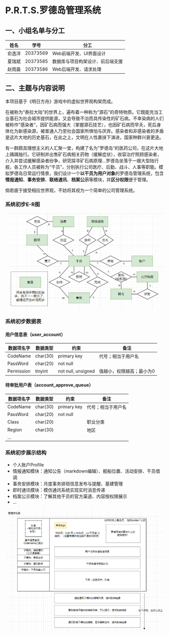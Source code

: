 # P.R.T.S.罗德岛管理系统

## 一、小组名单与分工

| 姓名   | 学号     | 分工                             |
| ------ | -------- | -------------------------------- |
| 俞逸洋 | 20373569 | Web前端开发、UI界面设计          |
| 夏瑞斌 | 20373585 | 数据库与项目构架设计、前后端支援 |
| 赵雨晨 | 20373586 | Web后端开发、请求处理            |

## 二、主题与内容说明

本项目基于《明日方舟》游戏中的虚拟世界观构架而成。

在被称为“泰拉大陆”的世界上，遍布着一种称为“源石”的奇特物质。它既能充当工业基石为社会城市提供能源，又会导致不治而具传染性的矿石病。不幸染病的人们被称作”感染者“，因矿石病而强大（掌握源石技艺），也因矿石病而早夭，死后身体化为新感染源，被普通人乃至社会国家所惧怕与厌弃。感染者和非感染者的矛盾是这片大地的历史基石，在此之上，文明在人性裹挟下演进，国家种群兴衰更迭。

有一群颇具理想主义的人汇聚一堂，构建了名为”罗德岛“的医药公司，在这片大地上踽踽独行。它研制并出售矿石病相关药物（缓解症状），收容治疗照顾感染者，介入并尝试缓解感染者纷争，研究探寻矿石病原理...罗德岛坐落于一艘大型陆行舰，各工作人员被称为“干员”，分别执行公司医疗、后勤、战斗、人事等职能。模拟罗德岛日常运行情景，我们设计一个**以干员为用户对象**的罗德岛管理系统，包含**情报通知**、**事务安排**、**联络通讯**、**档案公示**等模块，并**区分权限**便于管理。

倘若疲于接受相应世界观，不妨将其视为一个简单的公司管理系统。



### 系统初步E-R图

![初步ER图](images/初步ER图.png)



### 系统初步数据表

#### 用户信息表（user_account）

| 数据项名字 | 数据类型 | 约束               | 备注                      |
| ---------- | -------- | ------------------ | ------------------------- |
| CodeName   | char(30) | primary key        | 代号；相当于用户名        |
| PassWord   | char(20) | not null           |                           |
| Permission | tinyint  | not null, unsigned | 值越小，权限越高；最小为0 |

 #### 待审批用户表（account_approve_queue）

| 数据项名字 | 数据类型 | 约束        | 备注               |
| ---------- | -------- | ----------- | ------------------ |
| CodeName   | char(30) | primary key | 代号；相当于用户名 |
| PassWord   | char(20) | not null    |                    |
| Class      | char(20) |             | 职业分类           |
| Region     | char(30) |             | 地区               |
| ...        |          |             |                    |

### 系统初步展示结构

- 个人账户Profile
- 情报通知模块：通知公告（markdown编辑）、舰船位置、活动安排、干员借调
- 事务安排模块：月度事务排班信息发布与提醒、基建管理
- 即时通讯模块：模仿通讯系统实现实时消息传递
- 档案公示模块：了解其他干员的官方渠道、内容按权限展示
- ...

![主页面](images/主页面：管理员.png)